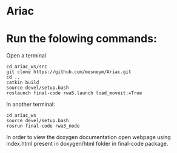 # Ariac

# Run the folowing commands:
Open a terminal
```
cd ariac_ws/src
git clone https://github.com/mesneym/Ariac.git
cd ..
catkin build
source devel/setup.bash
roslaunch final-code rwa5.launch load_moveit:=True
```

In another terminal:
```
cd ariac_ws
source devel/setup.bash
rosrun final-code rwa3_node
```
In order to view the doxygen documentation open webpage using index.html present in doxygen/html folder in final-code package.
